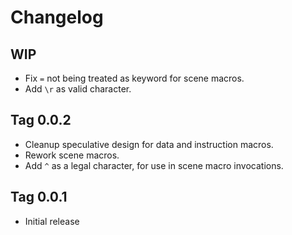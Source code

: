 # Changelog

## WIP

- Fix `=` not being treated as keyword for scene macros.
- Add `\r` as valid character.

## Tag 0.0.2

- Cleanup speculative design for data and instruction macros.
- Rework scene macros.
- Add `^` as a legal character, for use in scene macro invocations.

## Tag 0.0.1

- Initial release
